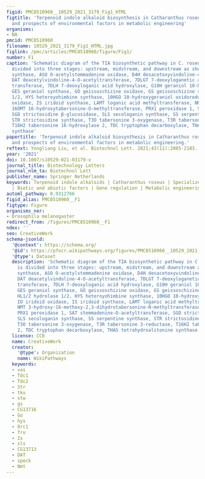 ```yaml
---
figid: PMC8510960__10529_2021_3179_Fig1_HTML
figtitle: 'Terpenoid indole alkaloid biosynthesis in Catharanthus roseus: effects
  and prospects of environmental factors in metabolic engineering'
organisms:
- NA
pmcid: PMC8510960
filename: 10529_2021_3179_Fig1_HTML.jpg
figlink: /pmc/articles/PMC8510960/figure/Fig1/
number: F1
caption: 'Schematic diagram of the TIA biosynthetic pathway in C. roseus, which is
  divided into three stages: upstream, midstream, and downstream as shown. ASα anthranilate
  synthase, ASO O-acetylstemmadenine oxidase, D4H desacetoxyvindoline-4-hydroxylase,
  DAT deacetylvindoline-4-O-acetyltransferase, 7DLGT 7-deoxyloganetic acid glucosyl
  transferase, 7DLH 7-deoxyloganic acid hydroxylase, G10H geraniol 10-hydroxylase,
  GES geraniol synthase, GO geissoschizine oxidase, GS geissoschizine synthase, HL1/2 hydrolase
  1/2, HYS heteroyohimbine synthase, 10HGO 10-hydroxygeraniol oxidoreductase, IO iridoid
  oxidase, IS iridoid synthase, LAMT loganic acid methyltransferase, NMT 3-hydroxy-16-methoxy-2,3-dihydrotabersonine-N-methyltransferase,
  16OMT 16-hydroxytabersonine-O-methyltransferase, PRX1 peroxidase 1, SAT stemmadenine-O-acetyltransferase,
  SGD strictosidine β-glucosidase, SLS secologanin synthase, SS serpentine synthase,
  STR strictosidine synthase, T3O tabersonine 3-oxygenase, T3R tabersonine 3-reductase,
  T16H2 tabersonine 16-hydroxylase 2, TDC tryptophan decarboxylase, THAS tetrahydroalstonine
  synthase'
papertitle: 'Terpenoid indole alkaloid biosynthesis in Catharanthus roseus: effects
  and prospects of environmental factors in metabolic engineering.'
reftext: Yongliang Liu, et al. Biotechnol Lett. 2021;43(11):2085-2103.
year: '2021'
doi: 10.1007/s10529-021-03179-x
journal_title: Biotechnology Letters
journal_nlm_ta: Biotechnol Lett
publisher_name: Springer Netherlands
keywords: Terpenoid indole alkaloids | Catharanthus roseus | Specialized metabolites
  | Biotic and abiotic factors | Gene regulation | Metabolic engineering
automl_pathway: 0.9312766
figid_alias: PMC8510960__F1
figtype: Figure
organisms_ner:
- Drosophila melanogaster
redirect_from: /figures/PMC8510960__F1
ndex: ''
seo: CreativeWork
schema-jsonld:
  '@context': https://schema.org/
  '@id': https://pfocr.wikipathways.org/figures/PMC8510960__10529_2021_3179_Fig1_HTML.html
  '@type': Dataset
  description: 'Schematic diagram of the TIA biosynthetic pathway in C. roseus, which
    is divided into three stages: upstream, midstream, and downstream as shown. ASα anthranilate
    synthase, ASO O-acetylstemmadenine oxidase, D4H desacetoxyvindoline-4-hydroxylase,
    DAT deacetylvindoline-4-O-acetyltransferase, 7DLGT 7-deoxyloganetic acid glucosyl
    transferase, 7DLH 7-deoxyloganic acid hydroxylase, G10H geraniol 10-hydroxylase,
    GES geraniol synthase, GO geissoschizine oxidase, GS geissoschizine synthase,
    HL1/2 hydrolase 1/2, HYS heteroyohimbine synthase, 10HGO 10-hydroxygeraniol oxidoreductase,
    IO iridoid oxidase, IS iridoid synthase, LAMT loganic acid methyltransferase,
    NMT 3-hydroxy-16-methoxy-2,3-dihydrotabersonine-N-methyltransferase, 16OMT 16-hydroxytabersonine-O-methyltransferase,
    PRX1 peroxidase 1, SAT stemmadenine-O-acetyltransferase, SGD strictosidine β-glucosidase,
    SLS secologanin synthase, SS serpentine synthase, STR strictosidine synthase,
    T3O tabersonine 3-oxygenase, T3R tabersonine 3-reductase, T16H2 tabersonine 16-hydroxylase
    2, TDC tryptophan decarboxylase, THAS tetrahydroalstonine synthase'
  license: CC0
  name: CreativeWork
  creator:
    '@type': Organization
    name: WikiPathways
  keywords:
  - vas
  - Tdc1
  - Tdc2
  - Str
  - tkv
  - stw
  - gs
  - CG13716
  - Go
  - hys
  - Orc1
  - fru
  - Is
  - sls
  - CG13713
  - DAT
  - speck
  - Nmt
---
```

